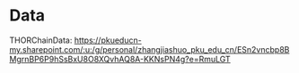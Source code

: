 # Data
THORChainData: https://pkueducn-my.sharepoint.com/:u:/g/personal/zhangjiashuo_pku_edu_cn/ESn2vncbp8BMgrnBP6P9hSsBxU8O8XQvhAQ8A-KKNsPN4g?e=RmuLGT

